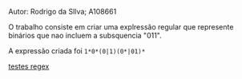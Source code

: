 Autor: Rodrigo da SIlva; A108661

O trabalho consiste em criar uma explressão regular que represente binários que nao incluem a subsquencia "011".

A expressão criada foi ```1*0*(0|1)(0*|01)*```

[testes regex](testes.png)
